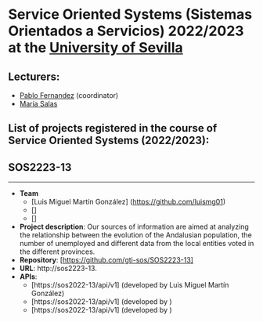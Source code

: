 Service Oriented Systems (Sistemas Orientados a Servicios) 2022/2023 at the [University of Sevilla](https://www.us.es)
====================

Lecturers:
--
 - [Pablo Fernandez](https://github.com/pafmon) (coordinator)
 - [María Salas](https://github.com/msurbano)
 

List of projects registered in the course of **Service Oriented Systems** (2022/2023):
--
## SOS2223-13
---------------------------
- **Team**
   - [Luis Miguel Martín González] (https://github.com/luismg01)
   - [] 
   - []
- **Project description**: Our sources of information are aimed at analyzing the relationship between the evolution of the Andalusian population, the number of unemployed and different data from the local entities voted in the different provinces.
- **Repository**: [https://github.com/gti-sos/SOS2223-13]
- **URL**: http://sos2223-13.
- **APIs**:
   - [https://sos2022-13/api/v1] (developed by Luis Miguel Martín González)
   - [https://sos2022-13/api/v1] (developed by )
   - [https://sos2022-13/api/v1] (developed by )